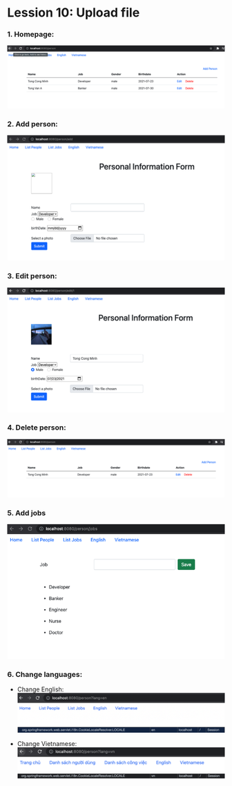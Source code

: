 # Lession 10: Upload file

### 1. Homepage:
![alt text](screenshots/people-list.png)
### 2. Add person:
![alt text](screenshots/person-add.png)
### 3. Edit person:
![alt text](screenshots/person-edit.png)
### 4. Delete person:
![alt text](screenshots/person-delete.png)
### 5. Add jobs
![alt text](screenshots/job-add.png)
### 6. Change languages:
* Change English:
![alt text](screenshots/change-en.png)
![alt text](screenshots/cookie-en.png)

* Change Vietnamese:
![alt text](screenshots/change-vn.png)
![alt text](screenshots/cookie-vn.png)





